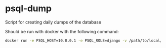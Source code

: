 # psql-dump
Script for creating daily dumps of the database

Should be run with docker with the following command:
```zsh
docker run -e PSQL_HOST=10.0.0.1 -e PSQL_ROLE=django -v /path/to/local/dumps:/dumps  internethealthreport/psql-dump configs/country_hegemony_v4.json
```

